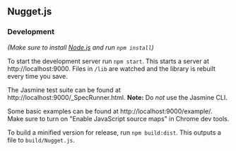 ## Nugget.js

### Development

_(Make sure to install [Node.js](https://nodejs.org) and run `npm install`)_

To start the development server run `npm start`. This starts a server at http://localhost:9000.
Files in `/lib` are watched and the library is rebuilt every time you save.

The Jasmine test suite can be found at http://localhost:9000/_SpecRunner.html. **Note:** Do *not* use the Jasmine CLI.

Some basic examples can be found at http://localhost:9000/example/. Make sure to turn on "Enable JavaScript source maps" in Chrome dev tools.

To build a minified version for release, run `npm build:dist`. This outputs a file to `build/Nugget.js`.
